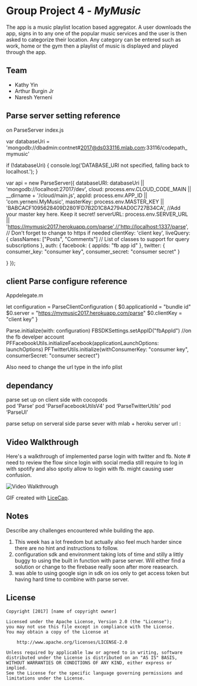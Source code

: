 # Group Project 4 - *MyMusic*

The app is a music playlist location based aggregator. A user downloads the app, signs in to any one
of the popular music services and the user is then asked to categorize their location. Any category
can be entered such as work, home or the gym then a playlist of music is displayed and played through the app.

## Team

- Kathy Yin
- Arthur Burgin Jr
- Naresh Yerneni

## Parse server setting reference
on ParseServer index.js

var databaseUri = 'mongodb://dbadmin:contnet#2017@ds033116.mlab.com:33116/codepath_mymusic'

if (!databaseUri) {
console.log('DATABASE_URI not specified, falling back to localhost.');
}

var api = new ParseServer({
databaseURI: databaseUri || 'mongodb://localhost:27017/dev',
cloud: process.env.CLOUD_CODE_MAIN || __dirname + '/cloud/main.js',
appId: process.env.APP_ID || 'com.yerneni.MyMusic',
masterKey: process.env.MASTER_KEY || 'BABCACF1095628409D2801FD7B2D1C8A2794AD0C727B34CA', //Add your master key here. Keep it secret!
serverURL: process.env.SERVER_URL || 'https://mymusic2017.herokuapp.com/parse',//'http://localhost:1337/parse',  // Don't forget to change to https if needed
clientKey: 'client key',
liveQuery: {
classNames: ["Posts", "Comments"] // List of classes to support for query subscriptions
},
auth: {
facebook: {
appIds: "fb app id"
},
twitter: { consumer_key: "consumer key", 
consumer_secret: "consumer secret"
}

}
});

## client Parse configure reference 
Appdelegate.m 


let configuration = ParseClientConfiguration {
    $0.applicationId = "bundle id"
    $0.server = "https://mymusic2017.herokuapp.com/parse"
    $0.clientKey = "client key"
}

Parse.initialize(with: configuration)
FBSDKSettings.setAppID("fbAppId") //on the fb develper account
PFFacebookUtils.initializeFacebook(applicationLaunchOptions: launchOptions)
PFTwitterUtils.initialize(withConsumerKey: "consumer key", consumerSecret: "consumer secrect")

Also need to change the url type in the info plist

## dependancy

parse set up on client side with cocopods  
pod 'Parse'
pod 'ParseFacebookUtilsV4'
pod ‘ParseTwitterUtils’
pod ‘ParseUI’	

parse setup on serveral side 
parse sever with mlab + heroku
server url : 

## Video Walkthrough

Here's a walkthrough of implemented parse login with twitter and fb. 
Note # need to review the flow since login with social media still require to log in with spotify
and also spotiy allow to login with fb. might causing user confusion.

<img src='https://media.giphy.com/media/3o7buaxpLP5LU4qeBy/giphy.gif' title='Video Walkthrough' width='' alt='Video Walkthrough' />

GIF created with [LiceCap](http://www.cockos.com/licecap/).

## Notes

Describe any challenges encountered while building the app.
1) This week has a lot freedom but actually also feel much harder since there are no hint and instructions to follow.
2) configuration sdk and environment taking lots of time and stilly a littly buggy to using the built in function with parse server. Will either find a solution or change to the firebase really soon after more reasearch.
3) was able to using google sign in sdk on ios only to get access token but having hard time to combine with parse server.

## License

    Copyright [2017] [name of copyright owner]

    Licensed under the Apache License, Version 2.0 (the "License");
    you may not use this file except in compliance with the License.
    You may obtain a copy of the License at

        http://www.apache.org/licenses/LICENSE-2.0

    Unless required by applicable law or agreed to in writing, software
    distributed under the License is distributed on an "AS IS" BASIS,
    WITHOUT WARRANTIES OR CONDITIONS OF ANY KIND, either express or implied.
    See the License for the specific language governing permissions and
    limitations under the License.
